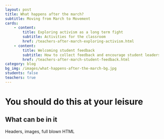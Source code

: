 ```yaml
---
layout: post
title: What happens after the march?
subtitle: Moving from March to Movement
cards:
    - content:
        title: Exploring activism as a long term fight
        subtitle: Activities for the classroom 
        href: /teachers-after-march-exploring-activism.html
    - content:
        title: Welcoming student feedback
        subtitle: How to collect feedback and encourage student leadership
        href: /teachers-after-march-student-feedback.html
category: blog
bg_img: /images/what-happens-after-the-march-bg.jpg
students: false
teachers: true
---
```


You should do this at your leisure
==================================

## What can be in it

Headers, images, full blown HTML
